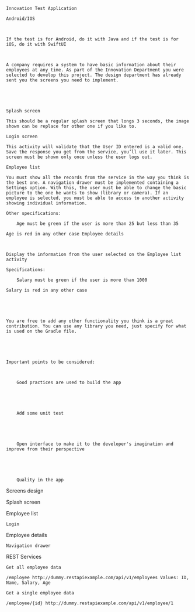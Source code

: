 	Innovation Test Application

	Android/IOS



	If the test is for Android, do it with Java and if the test is for iOS, do it with SwiftUI



	A company requires a system to have basic information about their employees at any time. As part of the Innovation Department you were selected to develop this project. The design department has already sent you the screens you need to implement.





	Splash screen

	This should be a regular splash screen that longs 3 seconds, the image shown can be replace for other one if you like to.

	Login screen

	This activity will validate that the User ID entered is a valid one. Save the response you get from the service, you’ll use it later. This screen must be shown only once unless the user logs out.

	Employee list

	You must show all the records from the service in the way you think is the best one. A navigation drawer must be implemented containing a Settings option. With this, the user must be able to change the basic picture to the one he wants to show (library or camera). If an employee is selected, you must be able to access to another activity showing individual information.

	Other specifications:

	 	Age must be green if the user is more than 25 but less than 35

	Age is red in any other case Employee details



	Display the information from the user selected on the Employee list activity

	Specifications:

	 	Salary must be green if the user is more than 1000

	Salary is red in any other case





	You are free to add any other functionality you think is a great contribution. You can use any library you need, just specify for what is used on the Gradle file.





	Important points to be considered:



	 	Good practices are used to build the app





	 	Add some unit test





	 	Open interface to make it to the developer's imagination and improve from their perspective





	 	Quality in the app





Screens design




Splash screen



Employee list

	Login





Employee details

	Navigation drawer





REST Services


	Get all employee data

	/employee http://dummy.restapiexample.com/api/v1/employees Values: ID, Name, Salary, Age

	Get a single employee data

	/employee/{id} http://dummy.restapiexample.com/api/v1/employee/1





